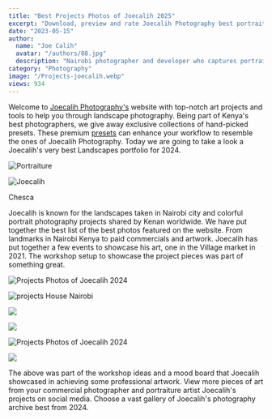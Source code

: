 ```yaml
---
title: "Best Projects Photos of Joecalih 2025"
excerpt: "Download, preview and rate Joecalih Photography best portraits photo and their scene from our Gallery. Learn various skills in portraiture."
date: "2023-05-15"
author:
  name: "Joe Calih"
  avatar: "/authors/08.jpg"
  description: "Nairobi photographer and developer who captures portraiture, landscapes, weddings, and photo studios."
category: "Photography"
image: "/Projects-joecalih.webp"
views: 934
---
```



Welcome to [Joecalih Photography's](https://g.page/joecalih?share) website with top-notch art projects and tools to help you through landscape photography. Being part of Kenya's best photographers, we give away exclusive collections of hand-picked presets. These premium [presets](https://joecalih.co.ke/category/presets/) can enhance your workflow to resemble the ones of Joecalih Photography. Today we are going to take a look a Joecalih's very best Landscapes portfolio for 2024.

![Portraiture](https://joecalih.co.ke/wp-content/uploads/2024/02/Portraiture.jpg)

![Joecalih](https://joecalih.co.ke/wp-content/uploads/2024/02/Fashion-Portrait.jpg)

Chesca

Joecalih is known for the landscapes taken in Nairobi city and colorful portrait photography projects shared by Kenan worldwide. We have put together the best list of the best photos featured on the website. From landmarks in Nairobi Kenya to paid commercials and artwork. Joecalih has put together a few events to showcase his art, one in the Village market in 2021. The workshop setup to showcase the project pieces was part of something great.

![Projects Photos of Joecalih 2024](https://joecalih.co.ke/wp-content/uploads/2024/02/House-Photo.jpg)

![projects House Nairobi](https://joecalih.co.ke/wp-content/uploads/2024/02/House-Nairobi.jpg)

![](https://joecalih.co.ke/wp-content/uploads/2024/02/K1-House-Club.jpg)

![](https://joecalih.co.ke/wp-content/uploads/2024/02/Head-Shot-Portrait.jpg)

![Projects Photos of Joecalih 2024](https://joecalih.co.ke/wp-content/uploads/2024/02/pic.jpg)

![](https://joecalih.co.ke/wp-content/uploads/2024/02/Portrait.jpg)

The above was part of the workshop ideas and a mood board that Joecalih showcased in achieving some professional artwork. View more pieces of art from your commercial photographer and portraiture artist Joecalih's projects on social media. Choose a vast gallery of Joecalih's photography archive best from 2024.